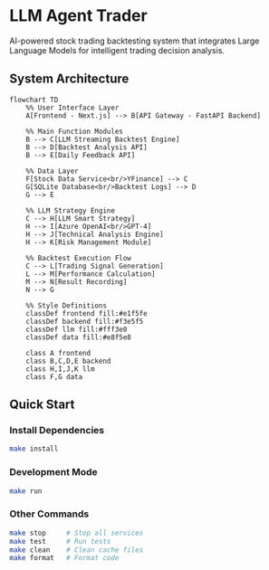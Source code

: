 # LLM Agent Trader

AI-powered stock trading backtesting system that integrates Large Language Models for intelligent trading decision analysis.

## System Architecture

```mermaid
flowchart TD
    %% User Interface Layer
    A[Frontend - Next.js] --> B[API Gateway - FastAPI Backend]
    
    %% Main Function Modules
    B --> C[LLM Streaming Backtest Engine]
    B --> D[Backtest Analysis API]
    B --> E[Daily Feedback API]
    
    %% Data Layer
    F[Stock Data Service<br/>YFinance] --> C
    G[SQLite Database<br/>Backtest Logs] --> D
    G --> E
    
    %% LLM Strategy Engine
    C --> H[LLM Smart Strategy]
    H --> I[Azure OpenAI<br/>GPT-4]
    H --> J[Technical Analysis Engine]
    H --> K[Risk Management Module]
    
    %% Backtest Execution Flow
    C --> L[Trading Signal Generation]
    L --> M[Performance Calculation]
    M --> N[Result Recording]
    N --> G
    
    %% Style Definitions
    classDef frontend fill:#e1f5fe
    classDef backend fill:#f3e5f5
    classDef llm fill:#fff3e0
    classDef data fill:#e8f5e8
    
    class A frontend
    class B,C,D,E backend
    class H,I,J,K llm
    class F,G data
```

## Quick Start

### Install Dependencies
```bash
make install
```

### Development Mode
```bash
make run
```

### Other Commands
```bash
make stop     # Stop all services
make test     # Run tests
make clean    # Clean cache files
make format   # Format code
```